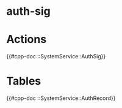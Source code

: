 # auth-sig

# Actions

{{#cpp-doc ::SystemService::AuthSig}}

# Tables

{{#cpp-doc ::SystemService::AuthRecord}}